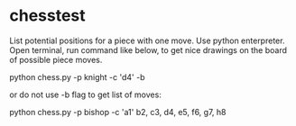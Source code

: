 
# chesstest
List potential positions for a piece with one move.
Use python enterpreter.
Open terminal, run command like below, to get nice drawings on the board of possible piece moves.

python chess.py -p knight -c 'd4' -b

or do not use -b flag to get list of moves:

python chess.py -p bishop -c 'a1'
b2, c3, d4, e5, f6, g7, h8

